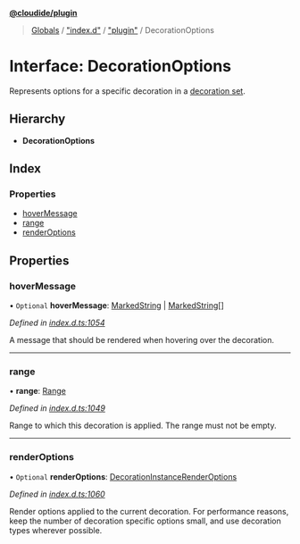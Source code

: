 **[@cloudide/plugin](../README.md)**

> [Globals](../README.md) / ["index.d"](../modules/_index_d_.md) / ["plugin"](../modules/_index_d_._plugin_.md) / DecorationOptions

# Interface: DecorationOptions

Represents options for a specific decoration in a [decoration set](#TextEditorDecorationType).

## Hierarchy

* **DecorationOptions**

## Index

### Properties

* [hoverMessage](_index_d_._plugin_.decorationoptions.md#hovermessage)
* [range](_index_d_._plugin_.decorationoptions.md#range)
* [renderOptions](_index_d_._plugin_.decorationoptions.md#renderoptions)

## Properties

### hoverMessage

• `Optional` **hoverMessage**: [MarkedString](../modules/_index_d_._plugin_.md#markedstring) \| [MarkedString](../modules/_index_d_._plugin_.md#markedstring)[]

*Defined in [index.d.ts:1054](https://github.com/huaweicloud/cloudide-plugin-api/blob/1ab5ef8/index.d.ts#L1054)*

A message that should be rendered when hovering over the decoration.

___

### range

•  **range**: [Range](../classes/_index_d_._plugin_.range.md)

*Defined in [index.d.ts:1049](https://github.com/huaweicloud/cloudide-plugin-api/blob/1ab5ef8/index.d.ts#L1049)*

Range to which this decoration is applied. The range must not be empty.

___

### renderOptions

• `Optional` **renderOptions**: [DecorationInstanceRenderOptions](_index_d_._plugin_.decorationinstancerenderoptions.md)

*Defined in [index.d.ts:1060](https://github.com/huaweicloud/cloudide-plugin-api/blob/1ab5ef8/index.d.ts#L1060)*

Render options applied to the current decoration. For performance reasons, keep the
number of decoration specific options small, and use decoration types wherever possible.
